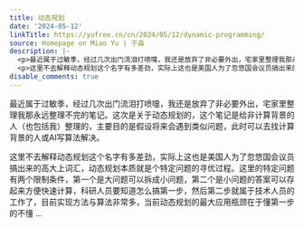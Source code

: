 ```yaml
---
title: 动态规划
date: '2024-05-12'
linkTitle: https://yufree.cn/cn/2024/05/12/dynamic-programming/
source: Homepage on Miao Yu | 于淼
description: |-
  <p>最近属于过敏季，经过几次出门流泪打喷嚏，我还是放弃了非必要外出，宅家里整理我那永远整理不完的笔记。这次是关于动态规划的，这个笔记是给非计算背景的人（也包括我）整理的，主要目的是假设将来会遇到类似问题，此时可以去找计算背景的人或AI写算法解决。</p>
  <p>这里不去解释动态规划这个名字有多差劲，实际上这也是美国人为了忽悠国会议员搞出来的高大上词汇，动态规划本质就是个特定问题的寻优过程。这里的特定问题有两个限制条件，第一个是大问题可以拆成小问题，第二个是小问题的答案可以存起来方便快速计算，科研人员要知道怎么搞第一步，然后第二步就属于技术人员的工作了，目前实现方法与算法非常多，当前动态规划的最大应用瓶颈在于懂第一步的不懂 ...
disable_comments: true
---
```

<p>最近属于过敏季，经过几次出门流泪打喷嚏，我还是放弃了非必要外出，宅家里整理我那永远整理不完的笔记。这次是关于动态规划的，这个笔记是给非计算背景的人（也包括我）整理的，主要目的是假设将来会遇到类似问题，此时可以去找计算背景的人或AI写算法解决。</p>
<p>这里不去解释动态规划这个名字有多差劲，实际上这也是美国人为了忽悠国会议员搞出来的高大上词汇，动态规划本质就是个特定问题的寻优过程。这里的特定问题有两个限制条件，第一个是大问题可以拆成小问题，第二个是小问题的答案可以存起来方便快速计算，科研人员要知道怎么搞第一步，然后第二步就属于技术人员的工作了，目前实现方法与算法非常多，当前动态规划的最大应用瓶颈在于懂第一步的不懂 ...